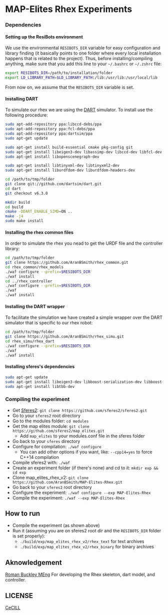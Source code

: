 # MAP-Elites Rhex Experiments
### Dependencies
#### Setting up the ResiBots environment

We use the environmental `RESIBOTS_DIR` variable for easy configuration and library finding (it basically points to one folder where every local installation happens that is related to the project). Thus, before installing/compiling anything, make sure that you add this line to your `~/.bashrc` or `~/.zshrc` file:

```bash
export RESIBOTS_DIR=/path/to/installation/folder
export LD_LIBRARY_PATH=$LD_LIBRARY_PATH:/lib:/usr/lib:/usr/local/lib
```

From now on, we assume that the `RESIBOTS_DIR` variable is set.

#### Installing DART

To simulate our rhex we are using the [DART] simulator. To install use the following procedure:

```bash
sudo apt-add-repository ppa:libccd-debs/ppa
sudo apt-add-repository ppa:fcl-debs/ppa
sudo apt-add-repository ppa:dartsim/ppa
sudo apt-get update

sudo apt-get install build-essential cmake pkg-config git
sudo apt-get install libeigen3-dev libassimp-dev libccd-dev libfcl-dev libboost-regex-dev libboost-system-dev libode-dev
sudo apt-get install libopenscenegraph-dev

sudo apt-get install libtinyxml-dev libtinyxml2-dev
sudo apt-get install liburdfdom-dev liburdfdom-headers-dev

cd /path/to/tmp/folder
git clone git://github.com/dartsim/dart.git
cd dart
git checkout v6.3.0

mkdir build
cd build
cmake -DDART_ENABLE_SIMD=ON ..
make -j4
sudo make install
```

#### Installing the rhex common files

In order to simulate the rhex you nead to get the URDF file and the controller library:

```bash
cd /path/to/tmp/folder
git clone https://github.com/AranBSmith/rhex_common.git
cd rhex_common/rhex_models
./waf configure --prefix=$RESIBOTS_DIR
./waf install
cd ../rhex_controller
./waf configure --prefix=$RESIBOTS_DIR
./waf
./waf install
```

#### Installing the DART wrapper

To facilitate the simulation we have created a simple wrapper over the DART simulator that is specific to our rhex robot:

```bash
cd /path/to/tmp/folder
git clone https://github.com/AranBSmith/rhex_simu.git
cd rhex_simu/rhex_dart
./waf configure --prefix=$RESIBOTS_DIR
./waf
./waf install
```

#### Installing sferes's dependencies

```bash
sudo apt-get update
sudo apt-get install libeigen3-dev libboost-serialization-dev libboost-filesystem-dev libboost-test-dev libboost-program-options-dev libboost-thread-dev libboost-regex-dev libboost-graph-dev
sudo apt-get install libtbb-dev
```

### Compiling the experiment

- Get [Sferes2]: `git clone https://github.com/sferes2/sferes2.git`
- Go to your `sferes2` root directory
- Go to the modules folder: `cd modules`
- Get the map elites module: `git clone https://github.com/sferes2/map_elites.git`
  - Add `map_elites` to your modules.conf file in the sferes folder 
- Go back to your `sferes` directory
- Configure for compilation: `./waf configure`
    - You can add other options if you want, like: `--cpp14=yes` to force C++14 compilation
- Compile sferes2 with: `./waf`
- Create an experiment folder (if there's none) and cd to it: `mkdir exp && cd exp`
- Clone map_elites_rhex_v2: `git clone https://github.com/AranBSmith/MAP-Elites-Rhex.git`
- Go back to your `sferes2` root directory
- Configure the experiment: `./waf configure --exp MAP-Elites-Rhex` 
- Compile the experiment: `./waf --exp MAP-Elites-Rhex`

## How to run

- Compile the experiment (as shown above)
- Run it (assuming you are on sferes2 root dir and the `RESIBOTS_DIR` folder is set properly):
    - `./build/exp/map_elites_rhex_v2/rhex_text` for text archives
    - `./build/exp/map_elites_rhex_v2/rhex_binary` for binary archives

## Aknowledgement
[Roman Buckley MEng] For developing the Rhex skeleton, dart model, and controller. 

## LICENSE

[CeCILL]

[CeCILL]: http://www.cecill.info/index.en.html
[DART]: https://github.com/dartsim/dart
[Sferes2]: https://github.com/sferes2/sferes2
[Roman Buckley MEng]: https://github.com/rb10g16
